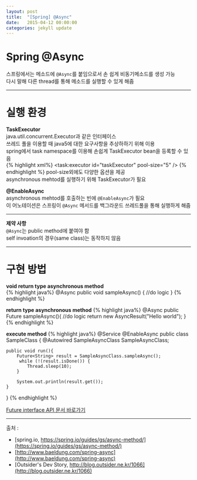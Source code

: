 ```yaml
---
layout: post
title:  "[Spring] @Async"
date:   2015-04-12 00:00:00
categories: jekyll update
---
```


# Spring @Async

스프링에서는 메소드에 `@Async`를 붙임으로서 손 쉽게 비동기메소드를 생성 가능  
다시 말해 다른 thread를 통해 메소드를 실행할 수 있게 해줌  

---

# 실행 환경  
**TaskExecutor**  
java.util.concurrent.Executor과 같은 인터페이스  
쓰레드 풀을 이용할 때 java5에 대한 요구사항을 추상하하기 위해 이용  
spring에서 task namespace를 이용해 손쉽게 TaskExecutor bean을 등록할 수 있음  
{% highlight xml%}
<task:executor id="taskExecutor" pool-size="5"  />
{% endhighlight %}
pool-size외에도 다양한 옵션을 제공  
asynchronous mehtod를 실행하기 위해 TaskExecutor가 필요  

**@EnableAsync**  
asynchronous mehtod를 호출하는 빈에 `@EnableAsync`가 필요  
이 어노테이션은 스프링이 `@Async` 메서드를 백그라운드 쓰레드풀을 통해 실행하게 해줌  

---

**제약 사항**  
`@Async`는 public method에 붙여야 함  
self invoation의 경우(same class)는 동작하지 않음

---

# 구현 방법
**void return type asynchronous method**  
{% highlight java%}
@Async
public void sampleAsync() {
	//do logic
}
{% endhighlight %}


**return type asynchronous method**
{% highlight java%}
@Async
public Future<String> sampleAsync(){
	//do logic
	return new AsyncResult<String>("Hello world");
}
{% endhighlight %}


**execute method**
{% highlight java%}
@Service
@EnableAsync
public class SampleClass {
	@Autowired
	SampleAsyncClass SampleAsyncClass;

	public void run(){
		Future<String> result = SampleAsyncClass.sampleAsync();
		 while (!(result.isDone()) {
            Thread.sleep(10); 
        }
  
        System.out.println(result.get());
	}
} 
{% endhighlight %}

[Future interface API 문서 바로가기](http://docs.oracle.com/javase/8/docs/api/java/util/concurrent/Future.html?is-external=true)

---

출처 :
- [spring.io, https://spring.io/guides/gs/async-method/](https://spring.io/guides/gs/async-method/)  
- [http://www.baeldung.com/spring-async](http://www.baeldung.com/spring-async)  
- [Outsider's Dev Story, http://blog.outsider.ne.kr/1066](http://blog.outsider.ne.kr/1066)  